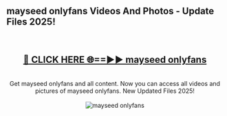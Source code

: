 <h2>mayseed onlyfans Videos And Photos - Update Files 2025!</h2>
<br>
<div align="center">
<h2><a href="https://linkcuts.com/hfmhzwbr" rel="nofollow">🔴 CLICK HERE 🌐==►► mayseed onlyfans</a></h2>
<br>
Get mayseed onlyfans and all content. Now you can access all videos and pictures of mayseed onlyfans. New Updated Files 2025!
<br>
<br>
<a href="https://linkcuts.com/hfmhzwbr" rel="nofollow" data-target="animated-image.originalLink"><img src="https://i.ibb.co.com/WyWwxjT/player-gif2.gif" alt="mayseed onlyfans" style="max-width: 100%; display: inline-block;" data-target="animated-image.originalImage"></a>
</div>
<br>